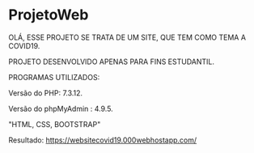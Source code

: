 # ProjetoWeb
OLÁ, ESSE PROJETO SE TRATA DE UM SITE, QUE TEM COMO TEMA A COVID19. 

PROJETO DESENVOLVIDO APENAS PARA FINS ESTUDANTIL.


PROGRAMAS UTILIZADOS:
   
   Versão do PHP: 7.3.12.
   
   Versão do phpMyAdmin : 4.9.5.
   
   "HTML, CSS, BOOTSTRAP"
  
  
  Resultado: https://websitecovid19.000webhostapp.com/
